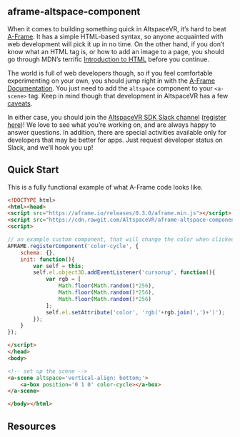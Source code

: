 ## aframe-altspace-component

When it comes to building something quick in AltspaceVR, it’s hard to beat [A-Frame](https://aframe.io/). It has a simple HTML-based syntax, so anyone acquainted with web development will pick it up in no time. On the other hand, if you don’t know what an HTML tag is, or how to add an image to a page, you should go through MDN’s terrific [Introduction to HTML](https://developer.mozilla.org/en-US/docs/Web/Guide/HTML/Introduction) before you continue.

The world is full of web developers though, so if you feel comfortable experimenting on your own, you should jump right in with the [A-Frame Documentation](https://aframe.io/docs/0.3.0/introduction/). You just need to add the `altspace` component to your `<a-scene>` tag. Keep in mind though that development in AltspaceVR has a few [caveats](https://github.com/altspacevr/altspacesdk#threejs-feature-support).

In either case, you should join the [AltspaceVR SDK Slack channel](https://altspacevrsdk.slack.com/) ([register here](https://altspacevr-slackin.herokuapp.com/))! We love to see what you’re working on, and are always happy to answer questions. In addition, there are special activities available only for developers that may be better for apps. Just request developer status on Slack, and we’ll hook you up!

## Quick Start

This is a fully functional example of what A-Frame code looks like.

```html
<!DOCTYPE html>
<html><head>
<script src="https://aframe.io/releases/0.3.0/aframe.min.js"></script>
<script src="https://cdn.rawgit.com/AltspaceVR/aframe-altspace-component/v0.3.0/dist/aframe-altspace-component.min.js"></script>
<script>

// an example custom component, that will change the color when clicked
AFRAME.registerComponent('color-cycle', {
    schema: {},
    init: function(){
        var self = this;
        self.el.object3D.addEventListener('cursorup', function(){
            var rgb = [
                Math.floor(Math.random()*256),
                Math.floor(Math.random()*256),
                Math.floor(Math.random()*256)
            ];
            self.el.setAttribute('color', 'rgb('+rgb.join(',')+')');
        });
    }
});

</script>
</head>
<body>

<!-- set up the scene -->
<a-scene altspace='vertical-align: bottom;'>
    <a-box position='0 1 0' color-cycle></a-box>
</a-scene>

</body></html>
```

## Resources
